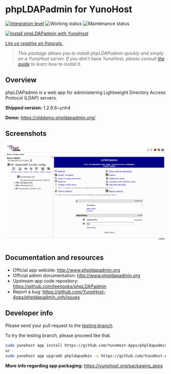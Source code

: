 <!--
N.B.: This README was automatically generated by https://github.com/YunoHost/apps/tree/master/tools/README-generator
It shall NOT be edited by hand.
-->

# phpLDAPadmin for YunoHost

[![Integration level](https://dash.yunohost.org/integration/phpldapadmin.svg)](https://dash.yunohost.org/appci/app/phpldapadmin) ![Working status](https://ci-apps.yunohost.org/ci/badges/phpldapadmin.status.svg) ![Maintenance status](https://ci-apps.yunohost.org/ci/badges/phpldapadmin.maintain.svg)

[![Install phpLDAPadmin with YunoHost](https://install-app.yunohost.org/install-with-yunohost.svg)](https://install-app.yunohost.org/?app=phpldapadmin)

*[Lire ce readme en français.](./README_fr.md)*

> *This package allows you to install phpLDAPadmin quickly and simply on a YunoHost server.
If you don't have YunoHost, please consult [the guide](https://yunohost.org/#/install) to learn how to install it.*

## Overview

phpLDAPadmin is a web app for administering Lightweight Directory Access Protocol (LDAP) servers.

**Shipped version:** 1.2.6.6~ynh4

**Demo:** https://olddemo.phpldapadmin.org/

## Screenshots

![Screenshot of phpLDAPadmin](./doc/screenshots/screenshot.png)

## Documentation and resources

* Official app website: <http://www.phpldapadmin.org>
* Official admin documentation: <http://www.phpldapadmin.org>
* Upstream app code repository: <https://github.com/leenooks/phpLDAPadmin>
* Report a bug: <https://github.com/YunoHost-Apps/phpldapadmin_ynh/issues>

## Developer info

Please send your pull request to the [testing branch](https://github.com/YunoHost-Apps/phpldapadmin_ynh/tree/testing).

To try the testing branch, please proceed like that.

``` bash
sudo yunohost app install https://github.com/YunoHost-Apps/phpldapadmin_ynh/tree/testing --debug
or
sudo yunohost app upgrade phpldapadmin -u https://github.com/YunoHost-Apps/phpldapadmin_ynh/tree/testing --debug
```

**More info regarding app packaging:** <https://yunohost.org/packaging_apps>
